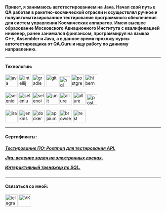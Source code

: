 
<h4 align="left">Привет, я занимаюсь автотестированием на Java. Начал свой путь в QA работая в ракетно-космической отрасли и осуществлял ручное и полуавтоматизированное тестирование программного обеспечения для систем управления Космических аппаратов. Имею высшее образование Московского Авиационного Института с квалификацией инженер, ранее занимался фрилансом, программируя на языках C++, Assembler и Java, а в данное время прохожу курсы автотестировщика от QA.Guru и ищу работу по данному направлению.</h4>

---
<h4 align="left">Технологии:</h4>
<p align="left"> 
<a href="https://www.java.com/" target="_blank" rel="noreferrer"><img src="https://cdn.jsdelivr.net/gh/devicons/devicon/icons/java/java-original.svg" alt="java" width="40" height="40"/></a>
<a href="https://www.jetbrains.com/idea/" target="_blank" rel="noreferrer"><img src="https://skillicons.dev/icons?i=idea" alt="Intellij IDEA" width="40" height="40"/></a>
<a href="https://gradle.com/" target="_blank" rel="noreferrer"><img src="https://skillicons.dev/icons?i=gradle" alt="gradle" width="40" height="40"/></a>
<a href="https://https://github.com/" target="_blank" rel="noreferrer"><img src="https://skillicons.dev/icons?i=github" alt="git" width="40" height="40"/></a>
<a href="https://ru.wikipedia.org/wiki/SQL" target="_blank" rel="noreferrer"><img src="https://www.inlineicons.com/svg/Web/sql-file-format-symbol-svg-icon.svg" alt="sql" width="34" height="34"/></a>
<a href="https://www.postgresql.org" target="_blank" rel="noreferrer"><img src="https://skillicons.dev/icons?i=postgres" alt="postgresql" width="40" height="40"/></a> 
<a href="https://hibernate.org/" target="_blank" rel="noreferrer"><img src="https://skillicons.dev/icons?i=hibernate" alt="hibernate" width="40" height="40"/></a> 

<a href="https://ru.selenide.org/" target="_blank" rel="noreferrer"><img src="https://fs.getcourse.ru/fileservice/file/download/a/159627/sc/399/h/5d2c34e97efd8aff6f7f2c1d3c8c30b8.svg" alt="selenide" width="40" height="40"/></a>
<a href="https://www.selenium.dev" target="_blank" rel="noreferrer"><img src="https://fs.getcourse.ru/fileservice/file/download/a/159627/sc/178/h/765d78cae8cf8967a7124cb8636c72f8.svg" alt="selenium" width="40" height="40"/></a>
<a href="https://aerokube.com/" target="_blank" rel="noreferrer"><img src="https://fs.getcourse.ru/fileservice/file/download/a/159627/sc/131/h/40ba0a9a145340d913192bff0f6c6b77.svg" alt="selenoid" width="40" height="40"/></a>
<a href="https://junit.org/junit5/" target="_blank" rel="noreferrer"><img src="https://fs.getcourse.ru/fileservice/file/download/a/159627/sc/390/h/b90dddb8bcf49db3d4ea4647f02cb479.svg" alt="junit" width="40" height="40"/></a>
<a href="https://github.com/allure-framework" target="_blank" rel="noreferrer"><img src="https://fs.getcourse.ru/fileservice/file/download/a/159627/sc/333/h/32108dd5b6c9c9c3cf4220fe6b2cc7fc.svg" alt="allure" width="40" height="40"/></a>
<a href="https://github.com/allure-framework" target="_blank" rel="noreferrer"><img src="https://fs.getcourse.ru/fileservice/file/download/a/159627/sc/185/h/c79ab1cf937ba73a952a0a02a11e9469.svg" alt="allure" width="40" height="40"/></a>
<a href="https://postman.com" target="_blank" rel="noreferrer"><img src="https://www.vectorlogo.zone/logos/getpostman/getpostman-icon.svg" alt="postman" width="34" height="34"/></a>

<a href="https://www.atlassian.com/ru/software/jira" target="_blank" rel="noreferrer"><img src="https://fs.getcourse.ru/fileservice/file/download/a/159627/sc/155/h/9b3a202b7545bfb958527fc1d9583eb5.svg" alt="jira" width="40" height="40"/></a>
<a href="https://www.jenkins.io" target="_blank" rel="noreferrer"><img src="https://skillicons.dev/icons?i=jenkins" alt="jenkins" width="40" height="40"/></a>
<a href="https://www.docker.com/" target="_blank" rel="noreferrer"><img src="https://fs.getcourse.ru/fileservice/file/download/a/159627/sc/321/h/c8dff31ce0854741a2ba5feb45b40a3b.svg" alt="docker" width="40" height="40"/></a>
<a href="https://github.com/appium/appium-desktop" target="_blank" rel="noreferrer"><img src="https://fs.getcourse.ru/fileservice/file/download/a/159627/sc/68/h/d5953e3d38225dd651184b4594889bea.svg" alt="appium" width="40" height="40"/></a>
<a href="https://www.browserstack.com/" target="_blank" rel="noreferrer"><img src="https://fs.getcourse.ru/fileservice/file/download/a/159627/sc/299/h/318c85205ecd71efb889108bdbae5e7f.svg" alt="browserstack" width="40" height="40"/></a>
<a href="https://rest-assured.io/" target="_blank" rel="noreferrer"><img src="https://fs.getcourse.ru/fileservice/file/download/a/159627/sc/428/h/c14aaadcc88c5e412b14dcfb7785dde5.svg" alt="rest assured" width="40" height="40"/></a>

---
<h4 align="left">Сертификаты:</h4>
<p align="left">
<h5 

<a href="https://stepik.org/cert/2337504">Тестирование ПО: Postman для тестирования API.</a>
  
<a href="https://stepik.org/cert/2337844">Jira: ведение задач на электронных досках.</a>

<a href="https://stepik.org/cert/2337390">Интерактивный тренажер по SQL.</a></h5>

---
<h4 align="left">Связаться со мной:</h4>
<p align="left"> 
  
<a href="https://t.me/VeberAL" target="_blank"><img src="https://cdn-icons-png.flaticon.com/512/2111/2111646.png" width="40" height="40" alt="telegram" /></a> 
<a href="https://vk.com/jacast" target="_blank"><img src="https://cdn-icons-png.flaticon.com/512/145/145813.png" width="40" height="40" alt="VK"/></a>
</p>
